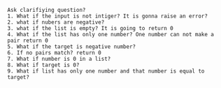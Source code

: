     Ask clarifiying question?
    1. What if the input is not intiger? It is gonna raise an error?
    2. what if nubers are negative? 
    3. what if the list is empty? It is going to return 0
    4. What if the list has only one number? One number can not make a pair return 0
    5. What if the target is negative number?
    6. If no pairs match? return 0
    7. What if number is 0 in a list?
    8. What if target is 0? 
    9. What if list has only one number and that number is equal to target? 
